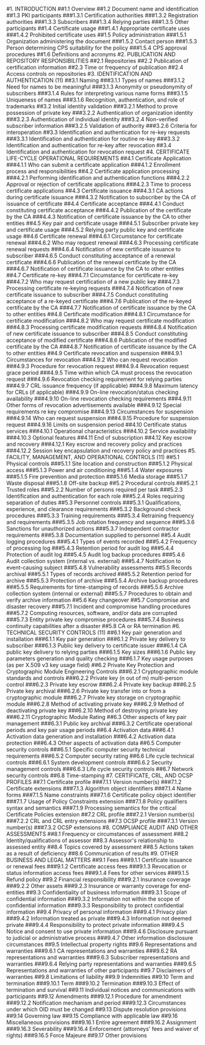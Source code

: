 #1.  INTRODUCTION
##1.1  Overview
##1.2  Document name and identification
##1.3  PKI participants
###1.3.1  Certification authorities
###1.3.2  Registration authorities
###1.3.3  Subscribers
###1.3.4 Relying parties
###1.3.5  Other participants
##1.4  Certificate usage
###1.4.1  Appropriate certificate uses
###1.4.2 Prohibited certificate uses
##1.5  Policy administration
###1.5.1  Organization administering the document
###1.5.2  Contact person
###1.5.3  Person determining CPS suitability for the policy
###1.5.4  CPS approval procedures
##1.6  Definitions and acronyms
#2. PUBLICATION AND REPOSITORY RESPONSIBILITIES
##2.1  Repositories
##2.2  Publication of certification information
##2.3  Time or frequency of publication
##2.4  Access controls on repositories
#3. IDENTIFICATION AND AUTHENTICATION (11)
##3.1  Naming
###3.1.1  Types of names
###3.1.2  Need for names to be meaningful
###3.1.3  Anonymity or pseudonymity of subscribers
###3.1.4  Rules for interpreting various name forms
###3.1.5  Uniqueness of names
###3.1.6  Recognition, authentication, and role of trademarks
##3.2  Initial identity validation
###3.2.1  Method to prove possession of private key
###3.2.2  Authentication of organization identity
###3.2.3  Authentication of individual identity
###3.2.4  Non-verified subscriber information
###3.2.5 Validation of authority
###3.2.6  Criteria for interoperation
##3.3  Identification and authentication for re-key requests
###3.3.1  Identification and authentication for routine re-key
###3.3.2  Identification and authentication for re-key after revocation
##3.4 Identification and authentication for revocation request
#4.  CERTIFICATE LIFE-CYCLE OPERATIONAL REQUIREMENTS
##4.1  Certificate Application
###4.1.1  Who can submit a certificate application
###4.1.2  Enrollment process and responsibilities
##4.2 Certificate application processing
###4.2.1 Performing identification and authentication functions
###4.2.2 Approval or rejection of certificate applications
###4.2.3  Time to process certificate applications
##4.3  Certificate issuance
###4.3.1  CA actions during certificate issuance
###4.3.2  Notification to subscriber by the CA of issuance of certificate
##4.4  Certificate acceptance
###4.4.1  Conduct constituting certificate acceptance
###4.4.2  Publication of the certificate by the CA
###4.4.3  Notification of certificate issuance by the CA to other entities
##4.5 Key pair and certificate usage
###4.5.1  Subscriber private key and certificate usage
###4.5.2  Relying party public key and certificate usage
##4.6  Certificate renewal
###4.6.1  Circumstance for certificate renewal
###4.6.2  Who may request renewal
###4.6.3  Processing certificate renewal requests
###4.6.4  Notification of new certificate issuance to subscriber
###4.6.5  Conduct constituting acceptance of a renewal certificate
###4.6.6  Publication of the renewal certificate by the CA
###4.6.7  Notification of certificate issuance by the CA to other entities
##4.7  Certificate re-key
###4.7.1  Circumstance for certificate re-key
###4.7.2  Who may request certification of a new public key
###4.7.3  Processing certificate re-keying requests
###4.7.4  Notification of new certificate issuance to subscriber
###4.7.5  Conduct constituting acceptance of a re-keyed certificate
###4.7.6  Publication of the re-keyed certificate by the CA
###4.7.7  Notification of certificate issuance by the CA to other entities
##4.8  Certificate modification
###4.8.1  Circumstance for certificate modification
###4.8.2  Who may request certificate modification
###4.8.3  Processing certificate modification requests
###4.8.4  Notification of new certificate issuance to subscriber
###4.8.5  Conduct constituting acceptance of modified certificate
###4.8.6  Publication of the modified certificate by the CA
###4.8.7  Notification of certificate issuance by the CA to other entities
##4.9  Certificate revocation and suspension
###4.9.1  Circumstances for revocation
###4.9.2  Who can request revocation
###4.9.3  Procedure for revocation request
###4.9.4  Revocation request grace period
###4.9.5  Time within which CA must process the revocation request
###4.9.6  Revocation checking requirement for relying parties
###4.9.7 CRL issuance frequency (if applicable)
###4.9.8 Maximum latency for CRLs (if applicable)
###4.9.9  On-line revocation/status checking availability
###4.9.10 On-line revocation checking requirements
###4.9.11 Other forms of revocation advertisements available
###4.9.12 Special requirements re key compromise
###4.9.13 Circumstances for suspension
###4.9.14 Who can request suspension
###4.9.15 Procedure for suspension request
###4.9.16 Limits on suspension period
##4.10  Certificate status services
###4.10.1 Operational characteristics
###4.10.2 Service availability
###4.10.3 Optional features
##4.11  End of subscription
##4.12  Key escrow and recovery
###4.12.1 Key escrow and recovery policy and practices
###4.12.2 Session key encapsulation and recovery policy and practices
#5.  FACILITY, MANAGEMENT, AND OPERATIONAL CONTROLS (11)
##5.1  Physical controls
###5.1.1  Site location and construction
###5.1.2  Physical access
###5.1.3  Power and air conditioning
###5.1.4  Water exposures
###5.1.5  Fire prevention and protection
###5.1.6  Media storage
###5.1.7  Waste disposal
###5.1.8  Off-site backup
##5.2  Procedural controls
###5.2.1  Trusted roles
###5.2.2  Number of persons required per task
###5.2.3  Identification and authentication for each role
###5.2.4  Roles requiring separation of duties
##5.3  Personnel controls
###5.3.1  Qualifications, experience, and clearance requirements
###5.3.2  Background check procedures
###5.3.3  Training requirements
###5.3.4  Retraining frequency and requirements
###5.3.5  Job rotation frequency and sequence
###5.3.6  Sanctions for unauthorized actions
###5.3.7  Independent contractor requirements
###5.3.8  Documentation supplied to personnel
##5.4  Audit logging procedures
###5.4.1  Types of events recorded
###5.4.2  Frequency of processing log
###5.4.3  Retention period for audit log
###5.4.4  Protection of audit log
###5.4.5  Audit log backup procedures
###5.4.6  Audit collection system (internal vs. external)
###5.4.7  Notification to event-causing subject
###5.4.8  Vulnerability assessments
##5.5  Records archival
###5.5.1  Types of records archived
###5.5.2  Retention period for archive
###5.5.3  Protection of archive
###5.5.4  Archive backup procedures
###5.5.5  Requirements for time-stamping of records
###5.5.6  Archive collection system (internal or external)
###5.5.7  Procedures to obtain and verify archive information
##5.6  Key changeover
##5.7  Compromise and disaster recovery
###5.7.1  Incident and compromise handling procedures
###5.7.2  Computing resources, software, and/or data are corrupted
###5.7.3  Entity private key compromise procedures
###5.7.4  Business continuity capabilities after a disaster
##5.8  CA or RA termination
#6.  TECHNICAL SECURITY CONTROLS (11)
##6.1  Key pair generation and installation
###6.1.1  Key pair generation
###6.1.2  Private key delivery to subscriber
###6.1.3  Public key delivery to certificate issuer
###6.1.4  CA public key delivery to relying parties
###6.1.5  Key sizes
###6.1.6  Public key parameters generation and quality checking
###6.1.7  Key usage purposes (as per X.509 v3 key usage field)
##6.2  Private Key Protection and Cryptographic Module Engineering Controls
###6.2.1  Cryptographic module standards and controls
###6.2.2  Private key (n out of m) multi-person control
###6.2.3  Private key escrow
###6.2.4  Private key backup
###6.2.5  Private key archival
###6.2.6  Private key transfer into or from a cryptographic module
###6.2.7  Private key storage on cryptographic module
###6.2.8  Method of activating private key
###6.2.9  Method of deactivating private key
###6.2.10 Method of destroying private key
###6.2.11 Cryptographic Module Rating
##6.3  Other aspects of key pair management
###6.3.1  Public key archival
###6.3.2  Certificate operational periods and key pair usage periods
##6.4  Activation data
###6.4.1  Activation data generation and installation
###6.4.2  Activation data protection
###6.4.3  Other aspects of activation data
##6.5  Computer security controls
###6.5.1  Specific computer security technical requirements
###6.5.2  Computer security rating
##6.6  Life cycle technical controls
###6.6.1  System development controls
###6.6.2  Security management controls
###6.6.3  Life cycle security controls
##6.7  Network security controls
##6.8  Time-stamping
#7.  CERTIFICATE, CRL, AND OCSP PROFILES
##7.1  Certificate profile
###7.1.1  Version number(s)
###7.1.2  Certificate extensions
###7.1.3  Algorithm object identifiers
###7.1.4  Name forms
###7.1.5  Name constraints
###7.1.6  Certificate policy object identifier
###7.1.7  Usage of Policy Constraints extension
###7.1.8  Policy qualifiers syntax and semantics
###7.1.9 Processing semantics for the critical Certificate Policies extension
##7.2  CRL profile
###7.2.1  Version number(s)
###7.2.2  CRL and CRL entry extensions
##7.3  OCSP profile
###7.3.1  Version number(s)
###7.3.2  OCSP extensions
#8.  COMPLIANCE AUDIT AND OTHER ASSESSMENTS
##8.1  Frequency or circumstances of assessment
##8.2  Identity/qualifications of assessor
##8.3  Assessor's relationship to assessed entity
##8.4  Topics covered by assessment
##8.5  Actions taken as a result of deficiency
##8.6  Communication of results
#9.  OTHER BUSINESS AND LEGAL MATTERS
##9.1  Fees
###9.1.1  Certificate issuance or renewal fees
###9.1.2  Certificate access fees
###9.1.3  Revocation or status information access fees
###9.1.4  Fees for other services
###9.1.5  Refund policy
##9.2  Financial responsibility
###9.2.1  Insurance coverage
###9.2.2  Other assets
###9.2.3  Insurance or warranty coverage for end-entities
##9.3  Confidentiality of business information
###9.3.1  Scope of confidential information
###9.3.2  Information not within the scope of confidential information
###9.3.3  Responsibility to protect confidential information
##9.4  Privacy of personal information
###9.4.1  Privacy plan
###9.4.2  Information treated as private
###9.4.3  Information not deemed private
###9.4.4  Responsibility to protect private information
###9.4.5  Notice and consent to use private information
###9.4.6 Disclosure pursuant to judicial or administrative process
###9.4.7  Other information disclosure circumstances
##9.5  Intellectual property rights
##9.6  Representations and warranties
###9.6.1  CA representations and warranties
###9.6.2  RA representations and warranties
###9.6.3  Subscriber representations and warranties
###9.6.4  Relying party representations and warranties
###9.6.5  Representations and warranties of other participants
##9.7  Disclaimers of warranties
##9.8  Limitations of liability
##9.9  Indemnities
##9.10  Term and termination
###9.10.1  Term
###9.10.2  Termination
###9.10.3  Effect of termination and survival
##9.11  Individual notices and communications with participants
##9.12  Amendments
###9.12.1  Procedure for amendment
###9.12.2  Notification mechanism and period
###9.12.3  Circumstances under which OID must be changed
##9.13  Dispute resolution provisions
##9.14  Governing law
##9.15  Compliance with applicable law
##9.16  Miscellaneous provisions
###9.16.1  Entire agreement
###9.16.2  Assignment
###9.16.3  Severability
###9.16.4  Enforcement (attorneys' fees and waiver of rights)
###9.16.5  Force Majeure
##9.17  Other provisions